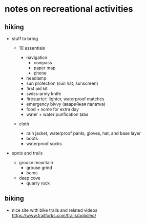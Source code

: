 # notes on recreational activities

## hiking 

- stuff to bring

  - 10 essentials
    - navigation
      - compass
      - paper map
      - phone
    - headlamp
    - sun protection (sun hat, sunscreen)
    - first aid kit
    - swiss-army knife
    - firestarter: lighter, waterproof matches
    - emergency bivvy (aварийная палатка)
    - food + some for extra day
    - water + water purification tabs

  - cloth
    - rain jacket, waterproof pants, gloves, hat, and base layer
    - boots
    - waterproof socks

- spots and trails
  - grouse mountain
    - grouse grind
    - bcmc
  - deep cove
    - quarry rock


## biking

- nice site with bike trails and related videos https://www.trailforks.com/trails/bobsled/

